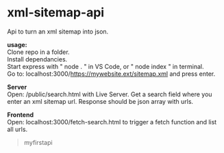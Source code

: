 # xml-sitemap-api

Api to turn an xml sitemap into json. 

**usage:**  
Clone repo in a folder.  
Install dependancies.  
Start express with " node . " in VS Code, or " node index " in terminal.  
Go to: localhost:3000/https://mywebsite.ext/sitemap.xml and press enter.   

**Server**  
Open: /public/search.html with Live Server. Get a search field where you enter an xml sitemap url.
Response should be json array with urls.

**Frontend**  
Open: localhost:3000/fetch-search.html to trigger a fetch function and list all urls.  

> myfirstapi

